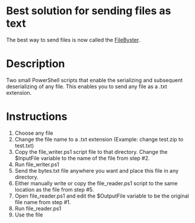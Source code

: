 # Best solution for sending files as text
The best way to send files is now called the [FileByster](https://github.com/TheEliteOneShot/FileByter).

# Description
Two small PowerShell scripts that enable the serializing and subsequent deserializing of any file. This enables you to send any file as a .txt extension.

# Instructions
1. Choose any file
2. Change the file name to a .txt extension (Example: change test.zip to test.txt)
3. Copy the file_writer.ps1 script file to that directory. Change the $InputFile variable to the name of the file from step #2.
4. Run file_writer.ps1
5. Send the bytes.txt file anywhere you want and place this file in any directory.
6. Either manually write or copy the file_reader.ps1 script to the same location as the file from step #5. 
7. Open file_reader.ps1 and edit the $OutputFile variable to be the original file name from step #1.
8. Run file_reader.ps1
9. Use the file
